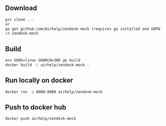 ## Download

```bash
git clone ...
or
go get github.com/Airhelp/zendesk-mock (requires go installed and GOPATH exported)
cd zendesk-mock
```

## Build
```bash
env GOOS=linux GOARCH=386 go build
docker build -t airhelp/zendesk-mock .
```

## Run locally on docker
```bash
docker run -p 8080:8080 airhelp/zendesk-mock
```

## Push to docker hub
```bash
docker push airhelp/zendesk-mock
```
